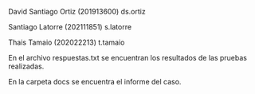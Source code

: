 David Santiago Ortiz (201913600) ds.ortiz

Santiago Latorre (202111851) s.latorre

Thais Tamaio (202022213) t.tamaio

En el archivo respuestas.txt se encuentran los resultados de las pruebas realizadas.

En la carpeta docs se encuentra el informe del caso.
